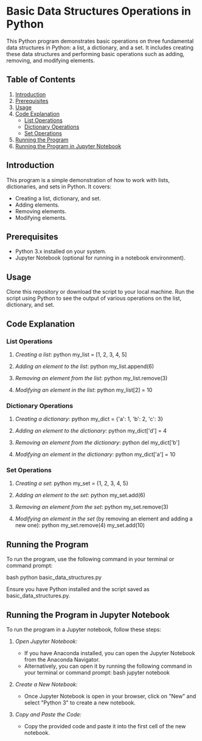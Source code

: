 # Basic Data Structures Operations in Python

This Python program demonstrates basic operations on three fundamental data structures in Python: a list, a dictionary, and a set. It includes creating these data structures and performing basic operations such as adding, removing, and modifying elements.

## Table of Contents

1. [Introduction](#introduction)
2. [Prerequisites](#prerequisites)
3. [Usage](#usage)
4. [Code Explanation](#code-explanation)
    - [List Operations](#list-operations)
    - [Dictionary Operations](#dictionary-operations)
    - [Set Operations](#set-operations)
5. [Running the Program](#running-the-program)
6. [Running the Program in Jupyter Notebook](#running-the-program-in-jupyter-notebook)

## Introduction

This program is a simple demonstration of how to work with lists, dictionaries, and sets in Python. It covers:
- Creating a list, dictionary, and set.
- Adding elements.
- Removing elements.
- Modifying elements.

## Prerequisites

- Python 3.x installed on your system.
- Jupyter Notebook (optional for running in a notebook environment).

## Usage

Clone this repository or download the script to your local machine. Run the script using Python to see the output of various operations on the list, dictionary, and set.

## Code Explanation

### List Operations

1. *Creating a list*:
    python
    my_list = [1, 2, 3, 4, 5]
    
2. *Adding an element to the list*:
    python
    my_list.append(6)
    
3. *Removing an element from the list*:
    python
    my_list.remove(3)
    
4. *Modifying an element in the list*:
    python
    my_list[2] = 10
    

### Dictionary Operations

1. *Creating a dictionary*:
    python
    my_dict = {'a': 1, 'b': 2, 'c': 3}
    
2. *Adding an element to the dictionary*:
    python
    my_dict['d'] = 4
    
3. *Removing an element from the dictionary*:
    python
    del my_dict['b']
    
4. *Modifying an element in the dictionary*:
    python
    my_dict['a'] = 10
    

### Set Operations

1. *Creating a set*:
    python
    my_set = {1, 2, 3, 4, 5}
    
2. *Adding an element to the set*:
    python
    my_set.add(6)
    
3. *Removing an element from the set*:
    python
    my_set.remove(3)
    
4. *Modifying an element in the set* (by removing an element and adding a new one):
    python
    my_set.remove(4)
    my_set.add(10)
    

## Running the Program

To run the program, use the following command in your terminal or command prompt:

bash
python basic_data_structures.py


Ensure you have Python installed and the script saved as basic_data_structures.py.

## Running the Program in Jupyter Notebook

To run the program in a Jupyter notebook, follow these steps:

1. *Open Jupyter Notebook:*
   - If you have Anaconda installed, you can open the Jupyter Notebook from the Anaconda Navigator.
   - Alternatively, you can open it by running the following command in your terminal or command prompt:
     bash
     jupyter notebook
     

2. *Create a New Notebook:*
   - Once Jupyter Notebook is open in your browser, click on "New" and select "Python 3" to create a new notebook.

3. *Copy and Paste the Code:*
   - Copy the provided code and paste it into the first cell of the new notebook.
